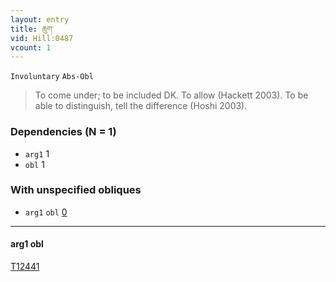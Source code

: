 ```yaml
---
layout: entry
title: ཆུག་
vid: Hill:0487
vcount: 1
---
```

`Involuntary` `Abs-Obl`
> To come under; to be included DK\.
 To allow (Hackett 2003)\.
To be able to distinguish, tell the difference (Hoshi 2003)\.

### Dependencies (N = 1)
* `arg1` 1
* `obl` 1


### With unspecified obliques
* `arg1` `obl` [0](#arg1-obl)

---


#### <a name='arg1-obl'>arg1 obl</a>

<a target='blank' href='http://tibetanverbs.soas.ac.uk/~badw/#/mila/028b?focus=T12441'>T12441</a>
